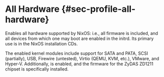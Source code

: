 # All Hardware {#sec-profile-all-hardware}

Enables all hardware supported by NixOS: i.e., all firmware is included, and
all devices from which one may boot are enabled in the initrd. Its primary
use is in the NixOS installation CDs.

The enabled kernel modules include support for SATA and PATA, SCSI
(partially), USB, Firewire (untested), Virtio (QEMU, KVM, etc.), VMware, and
Hyper-V. Additionally, [](#opt-hardware.enableAllFirmware) is
enabled, and the firmware for the ZyDAS ZD1211 chipset is specifically
installed.

